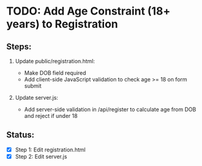 # TODO: Add Age Constraint (18+ years) to Registration

## Steps:
1. Update public/registration.html:
   - Make DOB field required
   - Add client-side JavaScript validation to check age >= 18 on form submit

2. Update server.js:
   - Add server-side validation in /api/register to calculate age from DOB and reject if under 18

## Status:
- [x] Step 1: Edit registration.html
- [x] Step 2: Edit server.js
